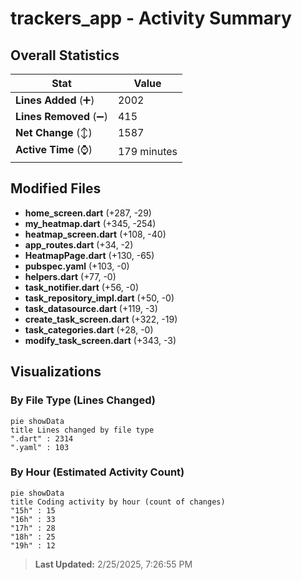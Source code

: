 # trackers_app - Activity Summary 

## Overall Statistics

| Stat                   | Value                                                             |
| ---------------------- | ----------------------------------------------------------------- |
| **Lines Added** (➕)   | 2002                                          |
| **Lines Removed** (➖) | 415                                        |
| **Net Change** (↕)    | 1587                |
| **Active Time** (⌚)   | 179 minutes |


## Modified Files
- **home_screen.dart** (+287, -29)
- **my_heatmap.dart** (+345, -254)
- **heatmap_screen.dart** (+108, -40)
- **app_routes.dart** (+34, -2)
- **HeatmapPage.dart** (+130, -65)
- **pubspec.yaml** (+103, -0)
- **helpers.dart** (+77, -0)
- **task_notifier.dart** (+56, -0)
- **task_repository_impl.dart** (+50, -0)
- **task_datasource.dart** (+119, -3)
- **create_task_screen.dart** (+322, -19)
- **task_categories.dart** (+28, -0)
- **modify_task_screen.dart** (+343, -3)

## Visualizations

### By File Type (Lines Changed)

```mermaid
pie showData
title Lines changed by file type
".dart" : 2314
".yaml" : 103
```

### By Hour (Estimated Activity Count)

```mermaid
pie showData
title Coding activity by hour (count of changes)
"15h" : 15
"16h" : 33
"17h" : 28
"18h" : 25
"19h" : 12
```


> **Last Updated:** 2/25/2025, 7:26:55 PM